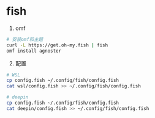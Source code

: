 # fish

1. omf

```bash
# 安装omf和主题
curl -L https://get.oh-my.fish | fish
omf install agnoster
```

2. 配置

```bash
# WSL
cp config.fish ~/.config/fish/config.fish
cat wsl/config.fish >> ~/.config/fish/config.fish

# deepin
cp config.fish ~/.config/fish/config.fish
cat deepin/config.fish >> ~/.config/fish/config.fish
```

